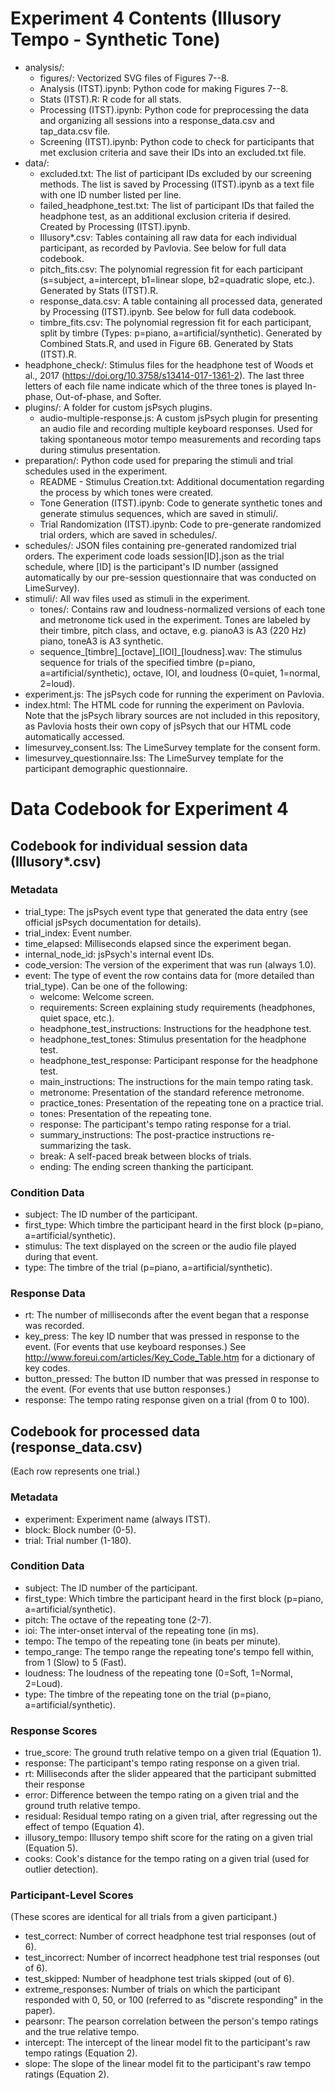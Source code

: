 # Experiment 4 Contents (Illusory Tempo - Synthetic Tone)

- analysis/:
    - figures/: Vectorized SVG files of Figures 7--8.
    - Analysis (ITST).ipynb: Python code for making Figures 7--8.
    - Stats (ITST).R: R code for all stats.
    - Processing (ITST).ipynb: Python code for preprocessing the data and organizing all sessions into a response_data.csv and tap_data.csv file.
    - Screening (ITST).ipynb: Python code to check for participants that met exclusion criteria and save their IDs into an excluded.txt file.
- data/:
    - excluded.txt: The list of participant IDs excluded by our screening methods. The list is saved by Processing (ITST).ipynb as a text file with one ID number listed per line.
    - failed_headphone_test.txt: The list of participant IDs that failed the headphone test, as an additional exclusion criteria if desired. Created by Processing (ITST).ipynb.
    - Illusory*.csv: Tables containing all raw data for each individual participant, as recorded by Pavlovia. See below for full data codebook.
    - pitch_fits.csv: The polynomial regression fit for each participant (s=subject, a=intercept, b1=linear slope, b2=quadratic slope, etc.). Generated by Stats (ITST).R.
    - response_data.csv: A table containing all processed data, generated by Processing (ITST).ipynb. See below for full data codebook.
    - timbre_fits.csv: The polynomial regression fit for each participant, split by timbre (Types: p=piano, a=artificial/synthetic). Generated by Combined Stats.R, and used in Figure 6B. Generated by Stats (ITST).R.
- headphone_check/: Stimulus files for the headphone test of Woods et al., 2017 (<https://doi.org/10.3758/s13414-017-1361-2>). The last three letters of each file name indicate which of the three tones is played In-phase, Out-of-phase, and Softer.
- plugins/: A folder for custom jsPsych plugins.
    - audio-multiple-response.js: A custom jsPsych plugin for presenting an audio file and recording multiple keyboard responses. Used for taking spontaneous motor tempo measurements and recording taps during stimulus presentation.
- preparation/: Python code used for preparing the stimuli and trial schedules used in the experiment.
    - README - Stimulus Creation.txt: Additional documentation regarding the process by which tones were created.
    - Tone Generation (ITST).ipynb: Code to generate synthetic tones and generate stimulus sequences, which are saved in stimuli/.
    - Trial Randomization (ITST).ipynb: Code to pre-generate randomized trial orders, which are saved in schedules/.
- schedules/: JSON files containing pre-generated randomized trial orders. The experiment code loads session[ID].json as the trial schedule, where [ID] is the participant's ID number (assigned automatically by our pre-session questionnaire that was conducted on LimeSurvey).
- stimuli/: All wav files used as stimuli in the experiment.
    - tones/: Contains raw and loudness-normalized versions of each tone and metronome tick used in the experiment. Tones are labeled by their timbre, pitch class, and octave, e.g. pianoA3 is A3 (220 Hz) piano, toneA3 is A3 synthetic.
    - sequence\_[timbre]_[octave]\_[IOI]\_[loudness].wav: The stimulus sequence for trials of the specified timbre (p=piano, a=artificial/synthetic), octave, IOI, and loudness (0=quiet, 1=normal, 2=loud).
- experiment.js: The jsPsych code for running the experiment on Pavlovia.
- index.html: The HTML code for running the experiment on Pavlovia. Note that the jsPsych library sources are not included in this repository, as Pavlovia hosts their own copy of jsPsych that our HTML code automatically accessed.
- limesurvey_consent.lss: The LimeSurvey template for the consent form.
- limesurvey_questionnaire.lss: The LimeSurvey template for the participant demographic questionnaire.


# Data Codebook for Experiment 4


## Codebook for individual session data (Illusory*.csv)
### Metadata
- trial_type: The jsPsych event type that generated the data entry (see official jsPsych documentation for details).
- trial_index: Event number.
- time_elapsed: Milliseconds elapsed since the experiment began.
- internal_node_id: jsPsych's internal event IDs.
- code_version: The version of the experiment that was run (always 1.0).
- event: The type of event the row contains data for (more detailed than trial_type). Can be one of the following:
    - welcome: Welcome screen.
    - requirements: Screen explaining study requirements (headphones, quiet space, etc.).
    - headphone_test_instructions: Instructions for the headphone test.
    - headphone_test_tones: Stimulus presentation for the headphone test.
    - headphone_test_response: Participant response for the headphone test.
    - main_instructions: The instructions for the main tempo rating task.
    - metronome: Presentation of the standard reference metronome.
    - practice_tones: Presentation of the repeating tone on a practice trial.
    - tones: Presentation of the repeating tone.
    - response: The participant's tempo rating response for a trial.
    - summary_instructions: The post-practice instructions re-summarizing the task.
    - break: A self-paced break between blocks of trials.
    - ending: The ending screen thanking the participant.

### Condition Data
- subject: The ID number of the participant.
- first_type: Which timbre the participant heard in the first block (p=piano, a=artificial/synthetic).
- stimulus: The text displayed on the screen or the audio file played during that event.
- type: The timbre of the trial (p=piano, a=artificial/synthetic).

### Response Data
- rt: The number of milliseconds after the event began that a response was recorded.
- key_press: The key ID number that was pressed in response to the event. (For events that use keyboard responses.) See <http://www.foreui.com/articles/Key_Code_Table.htm> for a dictionary of key codes.
- button_pressed: The button ID number that was pressed in response to the event. (For events that use button responses.)
- response: The tempo rating response given on a trial (from 0 to 100).


## Codebook for processed data (response_data.csv)
(Each row represents one trial.)
### Metadata
- experiment: Experiment name (always ITST).
- block: Block number (0-5).
- trial: Trial number (1-180).

### Condition Data
- subject: The ID number of the participant.
- first_type: Which timbre the participant heard in the first block (p=piano, a=artificial/synthetic).
- pitch: The octave of the repeating tone (2-7).
- ioi: The inter-onset interval of the repeating tone (in ms).
- tempo: The tempo of the repeating tone (in beats per minute).
- tempo_range: The tempo range the repeating tone's tempo fell within, from 1 (Slow) to 5 (Fast).
- loudness: The loudness of the repeating tone (0=Soft, 1=Normal, 2=Loud).
- type: The timbre of the repeating tone on the trial (p=piano, a=artificial/synthetic).

### Response Scores
- true_score: The ground truth relative tempo on a given trial (Equation 1).
- response: The participant's tempo rating response on a given trial.
- rt: Milliseconds after the slider appeared that the participant submitted their response
- error: Difference between the tempo rating on a given trial and the ground truth relative tempo.
- residual: Residual tempo rating on a given trial, after regressing out the effect of tempo (Equation 4).
- illusory_tempo: Illusory tempo shift score for the rating on a given trial (Equation 5).
- cooks: Cook's distance for the tempo rating on a given trial (used for outlier detection).

### Participant-Level Scores
(These scores are identical for all trials from a given participant.)
- test_correct: Number of correct headphone test trial responses (out of 6).
- test_incorrect: Number of incorrect headphone test trial responses (out of 6).
- test_skipped: Number of headphone test trials skipped (out of 6).
- extreme_responses: Number of trials on which the participant responded with 0, 50, or 100 (referred to as "discrete responding" in the paper).
- pearsonr: The pearson correlation between the person's tempo ratings and the true relative tempo.
- intercept: The intercept of the linear model fit to the participant's raw tempo ratings (Equation 2).
- slope: The slope of the linear model fit to the participant's raw tempo ratings (Equation 2).
